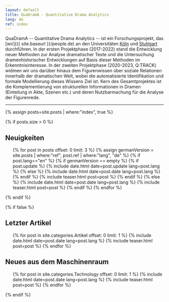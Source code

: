 ```yaml
---
layout: default
title: QuaDramA - Quantitative Drama Analytics
lang: de
ref: index
---
```


QuaDramA -- Quantitative Drama Analytics -- ist ein Forschungsprojekt, das [wir]({{ site.baseurl }}/people.de) an den Universitäten [Köln](https://www.uni-koeln.de) und [Stuttgart](https://www.uni-stuttgart.de/) durchführen. In der ersten Projektphase (2017-2022) stand die Entwicklung neuer Methoden zur Analyse dramatischer Texte und die Untersuchung dramenhistorischer Entwicklungen auf Basis dieser Methoden im Erkenntnisinteresse. In der zweiten Projektphase (2020-2023, Q:TRACK) widmen wir uns darüber hinaus dem Figurenwissen über soziale Relationen innerhalb der dramatischen Welt, wobei die automatisierte Identifikation und formale Modellierung dieses Wissens Ziel ist. Kern des Gesamtprojektes ist die Komplementierung von strukturellen Informationen in Dramen (Einteilung in Akte, Szenen etc.) und deren Nutzbarmachung für die Analyse der Figurenrede. 

------
{% assign posts=site.posts | where:"index", true %}

{% if posts.size > 0 %}
## Neuigkeiten

<ul class="posts">
{% for post in posts offset: 0 limit: 3 %}
    {% assign germanVersion = site.posts | where:"ref", post.ref | where:"lang", "de" %}
	{% if post.lang=="en" %}
		{% if germanVersion == empty %}
			{% if post.update %}
				{% include date.html date=post.update lang=post.lang %}
			{% else %}
				{% include date.html date=post.date lang=post.lang %}
			{% endif %}
			{% include teaser.html post=post %}
		{% endif %}
	{% else %}
		{% include date.html date=post.date lang=post.lang %}
		{% include teaser.html post=post %}
	{% endif %}
  {% endfor %}
</ul>

<div style="clear:both;"></div>

{% endif %}

{% if false %}

## Letzter Artikel

<ul class="posts">
  {% for post in site.categories.Artikel offset: 0 limit: 1 %}
    {% include date.html date=post.date lang=post.lang %}
    {% include teaser.html post=post %}
  {% endfor %}
</ul>

<div style="clear:both;"></div>

## Neues aus dem Maschinenraum

<ul class="posts">
  {% for post in site.categories.Technology offset: 0 limit: 1 %}
  {% include date.html date=post.date lang=post.lang %}
  {% include teaser.html post=post %}
{% endfor %}
</ul>
<div style="clear:both;"></div>

{% endif %}

